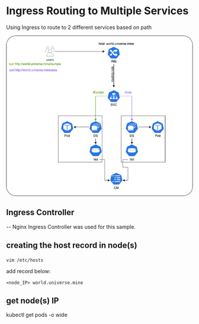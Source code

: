 # Ingress Routing to Multiple Services
Using Ingress to route to 2 different services based on path

![alt text](./k8s_ingress_routing.png)


## Ingress Controller 
-- Nginx Ingress Controller was used for this sample. 

## creating the host record in node(s)
`vim /etc/hosts`

add record below:
```
<node_IP> world.universe.mine
```

## get node(s) IP
kubectl get pods -o wide